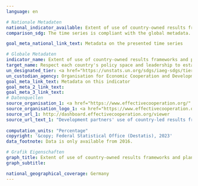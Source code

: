 ```yaml
---
language: en    

# Nationale Metadaten    
national_indicator_available: Extent of use of country-owned results frameworks by providers of development co-operation    
comparison_sdg: The time series is compliant with the global metadata.    

goal_meta_national_link_text: Metadata on the presented time series    

# Globale Metadaten    
indicator_name: Extent of use of country-owned results frameworks and planning tools by providers of development cooperation    
target_name: Respect each country's policy space and leadership to establish and implement policies for poverty eradication and sustainable development    
un_designated_tier: <a href="https://unstats.un.org/sdgs/iaeg-sdgs/tier-classification/" title="Click here for more information on the UN tier classification."  target="_blank">Tier II</a>    
un_custodian_agency: Organisation for Economic Cooperation and Development (OECD)<br>United Nations Development Programme (UNDP)    
goal_meta_link_text: Metadata on this indicator    
goal_meta_2_link_text:     
goal_meta_3_link_text:         
# Datenquellen
source_organisation_1: <a href="https://www.effectivecooperation.org/" target="_blank"> Global Partnership for Effective Development Co-operation (GPEDC) </a>
source_organisation_logo_1: <a href="https://www.effectivecooperation.org/" target="_blank"><img src="https://g205sdgs.github.io/sdg-indicators/public/OrgImgEn/global.png" alt="Logo global" style="height:60px; width:148px"/></a>
source_url_1: http://dashboard.effectivecooperation.org/viewer
source_url_text_1: "Development partners' use of country-led results frameworks - Indicator results monitored using the partner country's own sources and monitoring systems"
    
computation_units: "Percentage"    
copyright: '&copy; Federal Statistical Office (Destatis), 2023'    
data_footnote: Data is only available from 2016.    

# Grafik Eigenschaften    
graph_title: Extent of use of country-owned results frameworks and planning tools in development cooperation
graph_subtitle:     

national_geographical_coverage: Germany    
---
```


<span></span>